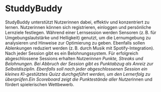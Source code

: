 # StuddyBuddy

StudyBuddy unterstützt Nutzerinnen dabei, effektiv und konzentriert zu lernen. Nutzerinnen können sich registrieren, einloggen und persönliche Lernziele festlegen.
Während einer Lernsession werden Sensoren (z. B. für Umgebungslautstärke und Helligkeit) genutzt, um die Lernumgebung zu analysieren und Hinweise zur Optimierung zu geben. Ebenfalls sollen Ablenkungen reduziert werden (z. B. durch Musik mit Spotify-Integration).
Nach jeder Session gibt es ein Belohnungssystem. Für erfolgreich abgeschlossene Sessions erhalten Nutzer*innen Punkte, Streaks und Belohnungen. Bei Abbruch der Session gibt es Punktabzug als Anreiz zur Selbstdisziplin. Ebenfalls soll nach jeder abgeschlossenen Session ein kleines KI-gestütztes Quizz durchgeführt werden, um den Lernerfolg zu überprüfen.Ein Scoreboard zeigt die Punktestände aller Nutzer*innen und fördert spielerischen Wettbewerb. 
